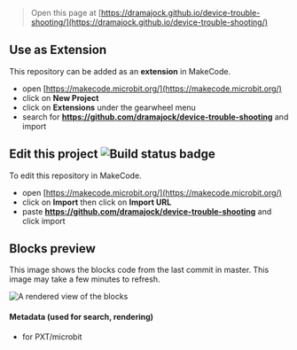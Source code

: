 
> Open this page at [https://dramajock.github.io/device-trouble-shooting/](https://dramajock.github.io/device-trouble-shooting/)

## Use as Extension

This repository can be added as an **extension** in MakeCode.

* open [https://makecode.microbit.org/](https://makecode.microbit.org/)
* click on **New Project**
* click on **Extensions** under the gearwheel menu
* search for **https://github.com/dramajock/device-trouble-shooting** and import

## Edit this project ![Build status badge](https://github.com/dramajock/device-trouble-shooting/workflows/MakeCode/badge.svg)

To edit this repository in MakeCode.

* open [https://makecode.microbit.org/](https://makecode.microbit.org/)
* click on **Import** then click on **Import URL**
* paste **https://github.com/dramajock/device-trouble-shooting** and click import

## Blocks preview

This image shows the blocks code from the last commit in master.
This image may take a few minutes to refresh.

![A rendered view of the blocks](https://github.com/dramajock/device-trouble-shooting/raw/master/.github/makecode/blocks.png)

#### Metadata (used for search, rendering)

* for PXT/microbit
<script src="https://makecode.com/gh-pages-embed.js"></script><script>makeCodeRender("{{ site.makecode.home_url }}", "{{ site.github.owner_name }}/{{ site.github.repository_name }}");</script>
